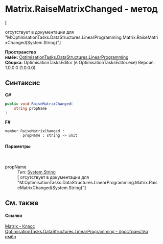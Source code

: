 # Matrix.RaiseMatrixChanged - метод
 

\[<summary> отсутствует в документации для "M:OptimisationTasks.DataStructures.LinearProgramming.Matrix.RaiseMatrixChanged(System.String)"\]

**Пространство имён:**&nbsp;<a href="N_OptimisationTasks_DataStructures_LinearProgramming">OptimisationTasks.DataStructures.LinearProgramming</a><br />**Сборка:**&nbsp;OptimisationTasksEditor (в OptimisationTasksEditor.exe) Версия: 1.0.0.0 (1.0.0.0)

## Синтаксис

**C#**<br />
``` C#
public void RaiseMatrixChanged(
	string propName
)
```

**F#**<br />
``` F#
member RaiseMatrixChanged : 
        propName : string -> unit 

```


#### Параметры
&nbsp;<dl><dt>propName</dt><dd>Тип:&nbsp;<a href="http://msdn2.microsoft.com/ru-ru/library/s1wwdcbf" target="_blank">System.String</a><br />\[<param name="propName"/> отсутствует в документации для "M:OptimisationTasks.DataStructures.LinearProgramming.Matrix.RaiseMatrixChanged(System.String)"\]</dd></dl>

## См. также


#### Ссылки
<a href="T_OptimisationTasks_DataStructures_LinearProgramming_Matrix">Matrix - Класс</a><br /><a href="N_OptimisationTasks_DataStructures_LinearProgramming">OptimisationTasks.DataStructures.LinearProgramming - пространство имён</a><br />